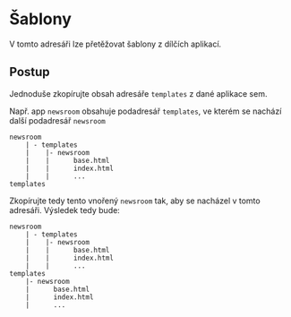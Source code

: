 # Šablony
V tomto adresáři lze přetěžovat šablony z dílčích aplikací.

## Postup
Jednoduše zkopírujte obsah adresáře ``templates`` z dané aplikace sem.

Např. app ``newsroom`` obsahuje podadresář ``templates``, ve kterém se nachází další podadresář ``newsroom``

    newsroom
        | - templates
        |    |- newsroom
        |    |      base.html
        |    |      index.html
        |    |      ...
    templates


Zkopírujte tedy tento vnořený ``newsroom`` tak, aby se nacházel v tomto adresáři. Výsledek tedy bude:

    newsroom
        | - templates
        |    |- newsroom
        |    |      base.html
        |    |      index.html
        |    |      ...
    templates
        |- newsroom
        |      base.html
        |      index.html
        |      ...
